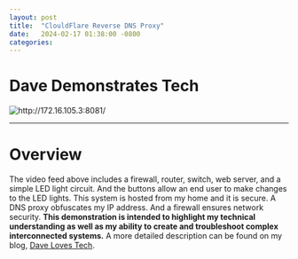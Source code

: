 ```yaml
---
layout: post
title:  "ClouldFlare Reverse DNS Proxy"
date:   2024-02-17 01:38:00 -0800
categories: 
---
```


# Dave Demonstrates Tech
<img src="http://172.16.105.3:8081/" alt="http://172.16.105.3:8081/">

--------------------------------------------

# Overview
The video feed above includes a firewall, router, switch, web server, and a simple LED light circuit. And the buttons allow an end user to make changes to the LED lights. This system is hosted from my home and it is secure. A DNS proxy obfuscates my IP address. And a firewall ensures network security. **This demonstration is intended to highlight my technical understanding as well as my ability to create and troubleshoot complex interconnected systems.** A more detailed description can be found on my blog, [Dave Loves Tech](https://www.daveloves.tech).
